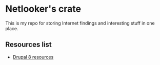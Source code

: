 # Netlooker's crate
This is my repo for storing Internet findings and interesting stuff in one place.

## Resources list
- [Drupal 8 resources](d8_resources.md)
